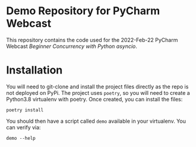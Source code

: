 # Demo Repository for PyCharm Webcast

This repository contains the code used for the 2022-Feb-22 PyCharm Webcast
_Beginner Concurrency with Python asyncio_.

# Installation

You will need to git-clone and install the project files directly as the repo
is not deployed on PyPi.  The project uses `poetry`, so you will need to create
a Python3.8 virtualenv with poetry.  Once created, you can install the files:

```shell
poetry install
```

You should then have a script called `demo` available in your virtualenv.  You can
verify via:

```shell
demo --help
```


